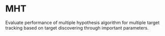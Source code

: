 # MHT
Evaluate performance of multiple hypothesis algorithm for multiple target tracking based on target discovering through important parameters.

